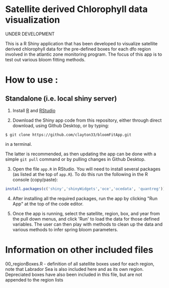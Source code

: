 # Satellite derived Chlorophyll data visualization

UNDER DEVELOPMENT

This is a R Shiny application that has been developed to visualize
satellite derived chlorophyll data for the pre-defined boxes
for each dfo region involved in the atlantic zone monitoring program.
The focus of this app is to test out various bloom fitting
methods.

# How to use :

## Standalone (i.e. local shiny server)

1. Install [R](www.r-project.org) and [RStudio](www.rstudio.com)

2. Download the Shiny app code from this repository, either through direct download, using Github Desktop, or by typing:

```
$ git clone https://github.com/clayton33/bloomFitApp.git
```

in a terminal.

The latter is recommended, as then updating the app can be done
with a simple `git pull` command or by pulling changes in Github 
Desktop.

3. Open the file `app.R` in RStudio. You will need to install 
several packages (as listed at the top of `app.R`). To do this
run the following in the R console (copy/paste):
```r
install.packages(c('shiny','shinyWidgets','oce','ocedata', 'quantreg'))
```

4. After installing all the required packages, run the app by 
clicking "Run App" at the top of the code editor.

5. Once the app is running, select the satellite, region,
box, and year from the pull down menus, and click 'Run' to load
the data for those defined variables. The user can then play
with methods to clean up the data and various methods to infer
spring bloom parameters.


# Information on other included files

00_regionBoxes.R - definition of all satellite boxes used for each
	region, note that Labrador Sea is also included here and
	as its own region. Depreciated boxes have also been included
	in this file, but are not appended to the region lists

